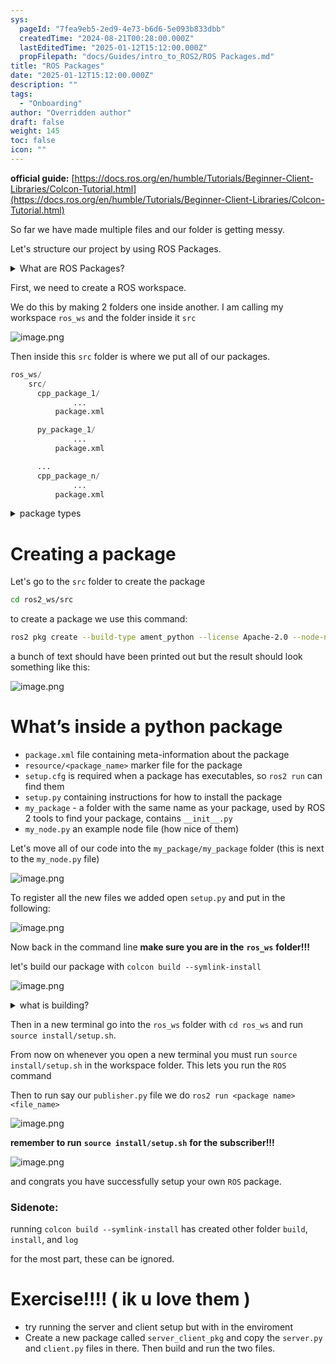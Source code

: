 ```yaml
---
sys:
  pageId: "7fea9eb5-2ed9-4e73-b6d6-5e093b833dbb"
  createdTime: "2024-08-21T00:28:00.000Z"
  lastEditedTime: "2025-01-12T15:12:00.000Z"
  propFilepath: "docs/Guides/intro_to_ROS2/ROS Packages.md"
title: "ROS Packages"
date: "2025-01-12T15:12:00.000Z"
description: ""
tags:
  - "Onboarding"
author: "Overridden author"
draft: false
weight: 145
toc: false
icon: ""
---
```


**official guide:** [https://docs.ros.org/en/humble/Tutorials/Beginner-Client-Libraries/Colcon-Tutorial.html](https://docs.ros.org/en/humble/Tutorials/Beginner-Client-Libraries/Colcon-Tutorial.html)

So far we have made multiple files and our folder is getting messy.

Let's structure our project by using ROS Packages.

<details>

<summary>What are ROS Packages?</summary>

ROS Packages are, as the name implies, packages of code that are highly sharable between ROS developers.

They consist of a folder, `package.xml` file, and source code

```python
      cpp_package_1/
		      ... imagine much code files here ..
          package.xml
```

</details>

First, we need to create a ROS workspace.

We do this by making 2 folders one inside another. I am calling my workspace `ros_ws` and the folder inside it `src`

![image.png](https://prod-files-secure.s3.us-west-2.amazonaws.com/d518164a-d88e-44d1-a4ee-3adb3bd8bce0/70706947-fd18-4537-a67b-e12946812d31/image.png?X-Amz-Algorithm=AWS4-HMAC-SHA256&X-Amz-Content-Sha256=UNSIGNED-PAYLOAD&X-Amz-Credential=ASIAZI2LB4664W3TASCB%2F20250407%2Fus-west-2%2Fs3%2Faws4_request&X-Amz-Date=20250407T061259Z&X-Amz-Expires=3600&X-Amz-Security-Token=IQoJb3JpZ2luX2VjEN7%2F%2F%2F%2F%2F%2F%2F%2F%2F%2FwEaCXVzLXdlc3QtMiJHMEUCIQCf%2F9Yy64CZbm8OHGyb6kBF%2FmBi5wNhi0xXRonWG0xgIgIgIOjkpKiXrHKEFjWthDyMUKhc7S3yUqp6V1IIMM1XXg0q%2FwMIVxAAGgw2Mzc0MjMxODM4MDUiDDmy%2BVbdcPWSb2qewCrcA4C5SetsRIDoWlRpQlTE1ioDSVwgIuNGNNh%2BVZchoAmpXh3oJzgXDU2qAoG6ucm0NS9NWKtwhmDfEKigwqiucrC%2FmKCWylk%2BNPcfEciKAGfHehxXbWWIO50GM5Iu%2BIiMmz6DPIGsswF3cZqA9XGYKljh%2BO9%2FexYPkHIIiZj5MnVnl1%2BdL5KJX5RzxyXu3%2FVumLgksVItUn1z4qVHiaHgKrZcByS%2FHtHj42eDfjG%2BU%2BRp6hzhGlAlzesV7SWrVBqEO0zebxiHD%2FrHpL0Mud2U%2Be550ko1DizrX%2Fbaotf%2B5dTDpgov7iiSH6CxQhBTHOLRNjdDXFowLgH9XQp4%2BFXahx66Kferouw92Q5ylGasUwhlT4ahYgeJWf6IAtEKhMJQsycZsZvBuQf%2FKVZSG0FJVzDtV6xLVY6PMQzlkpTr%2F4a5Ha57miGUR7efyskBtOaAJLIoH0qaSdVMveqKil10qAIhSLWrNCL%2Bv6P3ZP9W%2BNGgDUNYUVSdKYhSiapTNuSnI9PUE9U2g8ryyx8tCqykjjTcM3oaGi1nM3ZewXTgirCLszfWqdTbB494aBx%2Bw9Y1xSkIl2MDkD05bgDEinSmlWk3I%2BtbAqkgkeSJWfh5aNRJTJSb8sKgxn3U3FVwMLHRzb8GOqUBWy01gx0FjVYU44yck%2F0%2FfcYkkQfMVt3vdlM98pvwdZV3mam1XZ6t1Ryk%2B5rO%2FHpG0jwoyAekiXKaE1xNoeUXdInzYNarwhY4%2Bt1oavqcb3nOXCJWuj1DSMzsLGt6k283mBmlRT7tEFA9ZhVcK%2FKPIZzmcXTVexOmHRA9BOEsTwOPOVw%2FSI2h8zRjWx%2BFzU2hJo9EITrZc4bNDGeUCAPbG2MphtL9&X-Amz-Signature=0deaebfde570c10d3854a510e6f5bfc774bf0cd60710ff58dd02ddd6291d176c&X-Amz-SignedHeaders=host&x-id=GetObject)

Then inside this `src` folder is where we put all of our packages.

```python
ros_ws/
    src/
      cpp_package_1/
		      ...
          package.xml

      py_package_1/
		      ...
          package.xml

      ...
      cpp_package_n/
		      ...
          package.xml

```

<details>

<summary>package types</summary>

packages can be either `C++` or python.

the intern file structure is different for each but for this guide we will stick to creating python packages

</details>

# Creating a package

Let's go to the `src` folder to create the package

```bash
cd ros2_ws/src
```

to create a package we use this command:

```bash
ros2 pkg create --build-type ament_python --license Apache-2.0 --node-name my_node my_package
```

a bunch of text should have been printed out but the result should look something like this:

![image.png](https://prod-files-secure.s3.us-west-2.amazonaws.com/d518164a-d88e-44d1-a4ee-3adb3bd8bce0/e6cf1e3f-8512-4a3e-b131-079f800bf3e8/image.png?X-Amz-Algorithm=AWS4-HMAC-SHA256&X-Amz-Content-Sha256=UNSIGNED-PAYLOAD&X-Amz-Credential=ASIAZI2LB4664W3TASCB%2F20250407%2Fus-west-2%2Fs3%2Faws4_request&X-Amz-Date=20250407T061259Z&X-Amz-Expires=3600&X-Amz-Security-Token=IQoJb3JpZ2luX2VjEN7%2F%2F%2F%2F%2F%2F%2F%2F%2F%2FwEaCXVzLXdlc3QtMiJHMEUCIQCf%2F9Yy64CZbm8OHGyb6kBF%2FmBi5wNhi0xXRonWG0xgIgIgIOjkpKiXrHKEFjWthDyMUKhc7S3yUqp6V1IIMM1XXg0q%2FwMIVxAAGgw2Mzc0MjMxODM4MDUiDDmy%2BVbdcPWSb2qewCrcA4C5SetsRIDoWlRpQlTE1ioDSVwgIuNGNNh%2BVZchoAmpXh3oJzgXDU2qAoG6ucm0NS9NWKtwhmDfEKigwqiucrC%2FmKCWylk%2BNPcfEciKAGfHehxXbWWIO50GM5Iu%2BIiMmz6DPIGsswF3cZqA9XGYKljh%2BO9%2FexYPkHIIiZj5MnVnl1%2BdL5KJX5RzxyXu3%2FVumLgksVItUn1z4qVHiaHgKrZcByS%2FHtHj42eDfjG%2BU%2BRp6hzhGlAlzesV7SWrVBqEO0zebxiHD%2FrHpL0Mud2U%2Be550ko1DizrX%2Fbaotf%2B5dTDpgov7iiSH6CxQhBTHOLRNjdDXFowLgH9XQp4%2BFXahx66Kferouw92Q5ylGasUwhlT4ahYgeJWf6IAtEKhMJQsycZsZvBuQf%2FKVZSG0FJVzDtV6xLVY6PMQzlkpTr%2F4a5Ha57miGUR7efyskBtOaAJLIoH0qaSdVMveqKil10qAIhSLWrNCL%2Bv6P3ZP9W%2BNGgDUNYUVSdKYhSiapTNuSnI9PUE9U2g8ryyx8tCqykjjTcM3oaGi1nM3ZewXTgirCLszfWqdTbB494aBx%2Bw9Y1xSkIl2MDkD05bgDEinSmlWk3I%2BtbAqkgkeSJWfh5aNRJTJSb8sKgxn3U3FVwMLHRzb8GOqUBWy01gx0FjVYU44yck%2F0%2FfcYkkQfMVt3vdlM98pvwdZV3mam1XZ6t1Ryk%2B5rO%2FHpG0jwoyAekiXKaE1xNoeUXdInzYNarwhY4%2Bt1oavqcb3nOXCJWuj1DSMzsLGt6k283mBmlRT7tEFA9ZhVcK%2FKPIZzmcXTVexOmHRA9BOEsTwOPOVw%2FSI2h8zRjWx%2BFzU2hJo9EITrZc4bNDGeUCAPbG2MphtL9&X-Amz-Signature=0e8cb179f8fdadea80aa54a19275a9b22e4a0f786b82d673db2de5029c083a93&X-Amz-SignedHeaders=host&x-id=GetObject)

# What’s inside a python package

- `package.xml` file containing meta-information about the package
- `resource/<package_name>` marker file for the package
- `setup.cfg` is required when a package has executables, so `ros2 run` can find them
- `setup.py` containing instructions for how to install the package
- `my_package` - a folder with the same name as your package, used by ROS 2 tools to find your package, contains `__init__.py`
- `my_node.py` an example node file (how nice of them)

Let's move all of our code into the `my_package/my_package` folder (this is next to the `my_node.py` file)

![image.png](https://prod-files-secure.s3.us-west-2.amazonaws.com/d518164a-d88e-44d1-a4ee-3adb3bd8bce0/9ce58f11-0da9-4d3e-b86d-506a9685d378/image.png?X-Amz-Algorithm=AWS4-HMAC-SHA256&X-Amz-Content-Sha256=UNSIGNED-PAYLOAD&X-Amz-Credential=ASIAZI2LB4664W3TASCB%2F20250407%2Fus-west-2%2Fs3%2Faws4_request&X-Amz-Date=20250407T061259Z&X-Amz-Expires=3600&X-Amz-Security-Token=IQoJb3JpZ2luX2VjEN7%2F%2F%2F%2F%2F%2F%2F%2F%2F%2FwEaCXVzLXdlc3QtMiJHMEUCIQCf%2F9Yy64CZbm8OHGyb6kBF%2FmBi5wNhi0xXRonWG0xgIgIgIOjkpKiXrHKEFjWthDyMUKhc7S3yUqp6V1IIMM1XXg0q%2FwMIVxAAGgw2Mzc0MjMxODM4MDUiDDmy%2BVbdcPWSb2qewCrcA4C5SetsRIDoWlRpQlTE1ioDSVwgIuNGNNh%2BVZchoAmpXh3oJzgXDU2qAoG6ucm0NS9NWKtwhmDfEKigwqiucrC%2FmKCWylk%2BNPcfEciKAGfHehxXbWWIO50GM5Iu%2BIiMmz6DPIGsswF3cZqA9XGYKljh%2BO9%2FexYPkHIIiZj5MnVnl1%2BdL5KJX5RzxyXu3%2FVumLgksVItUn1z4qVHiaHgKrZcByS%2FHtHj42eDfjG%2BU%2BRp6hzhGlAlzesV7SWrVBqEO0zebxiHD%2FrHpL0Mud2U%2Be550ko1DizrX%2Fbaotf%2B5dTDpgov7iiSH6CxQhBTHOLRNjdDXFowLgH9XQp4%2BFXahx66Kferouw92Q5ylGasUwhlT4ahYgeJWf6IAtEKhMJQsycZsZvBuQf%2FKVZSG0FJVzDtV6xLVY6PMQzlkpTr%2F4a5Ha57miGUR7efyskBtOaAJLIoH0qaSdVMveqKil10qAIhSLWrNCL%2Bv6P3ZP9W%2BNGgDUNYUVSdKYhSiapTNuSnI9PUE9U2g8ryyx8tCqykjjTcM3oaGi1nM3ZewXTgirCLszfWqdTbB494aBx%2Bw9Y1xSkIl2MDkD05bgDEinSmlWk3I%2BtbAqkgkeSJWfh5aNRJTJSb8sKgxn3U3FVwMLHRzb8GOqUBWy01gx0FjVYU44yck%2F0%2FfcYkkQfMVt3vdlM98pvwdZV3mam1XZ6t1Ryk%2B5rO%2FHpG0jwoyAekiXKaE1xNoeUXdInzYNarwhY4%2Bt1oavqcb3nOXCJWuj1DSMzsLGt6k283mBmlRT7tEFA9ZhVcK%2FKPIZzmcXTVexOmHRA9BOEsTwOPOVw%2FSI2h8zRjWx%2BFzU2hJo9EITrZc4bNDGeUCAPbG2MphtL9&X-Amz-Signature=18e1508653c20d37cd297dac56eea4fd337d096940866f718958bc76b755ff0e&X-Amz-SignedHeaders=host&x-id=GetObject)

To register all the new files we added open `setup.py` and put in the following:

![image.png](https://prod-files-secure.s3.us-west-2.amazonaws.com/d518164a-d88e-44d1-a4ee-3adb3bd8bce0/1cd7c262-4cae-4496-9d75-c178537d24a2/image.png?X-Amz-Algorithm=AWS4-HMAC-SHA256&X-Amz-Content-Sha256=UNSIGNED-PAYLOAD&X-Amz-Credential=ASIAZI2LB4664W3TASCB%2F20250407%2Fus-west-2%2Fs3%2Faws4_request&X-Amz-Date=20250407T061259Z&X-Amz-Expires=3600&X-Amz-Security-Token=IQoJb3JpZ2luX2VjEN7%2F%2F%2F%2F%2F%2F%2F%2F%2F%2FwEaCXVzLXdlc3QtMiJHMEUCIQCf%2F9Yy64CZbm8OHGyb6kBF%2FmBi5wNhi0xXRonWG0xgIgIgIOjkpKiXrHKEFjWthDyMUKhc7S3yUqp6V1IIMM1XXg0q%2FwMIVxAAGgw2Mzc0MjMxODM4MDUiDDmy%2BVbdcPWSb2qewCrcA4C5SetsRIDoWlRpQlTE1ioDSVwgIuNGNNh%2BVZchoAmpXh3oJzgXDU2qAoG6ucm0NS9NWKtwhmDfEKigwqiucrC%2FmKCWylk%2BNPcfEciKAGfHehxXbWWIO50GM5Iu%2BIiMmz6DPIGsswF3cZqA9XGYKljh%2BO9%2FexYPkHIIiZj5MnVnl1%2BdL5KJX5RzxyXu3%2FVumLgksVItUn1z4qVHiaHgKrZcByS%2FHtHj42eDfjG%2BU%2BRp6hzhGlAlzesV7SWrVBqEO0zebxiHD%2FrHpL0Mud2U%2Be550ko1DizrX%2Fbaotf%2B5dTDpgov7iiSH6CxQhBTHOLRNjdDXFowLgH9XQp4%2BFXahx66Kferouw92Q5ylGasUwhlT4ahYgeJWf6IAtEKhMJQsycZsZvBuQf%2FKVZSG0FJVzDtV6xLVY6PMQzlkpTr%2F4a5Ha57miGUR7efyskBtOaAJLIoH0qaSdVMveqKil10qAIhSLWrNCL%2Bv6P3ZP9W%2BNGgDUNYUVSdKYhSiapTNuSnI9PUE9U2g8ryyx8tCqykjjTcM3oaGi1nM3ZewXTgirCLszfWqdTbB494aBx%2Bw9Y1xSkIl2MDkD05bgDEinSmlWk3I%2BtbAqkgkeSJWfh5aNRJTJSb8sKgxn3U3FVwMLHRzb8GOqUBWy01gx0FjVYU44yck%2F0%2FfcYkkQfMVt3vdlM98pvwdZV3mam1XZ6t1Ryk%2B5rO%2FHpG0jwoyAekiXKaE1xNoeUXdInzYNarwhY4%2Bt1oavqcb3nOXCJWuj1DSMzsLGt6k283mBmlRT7tEFA9ZhVcK%2FKPIZzmcXTVexOmHRA9BOEsTwOPOVw%2FSI2h8zRjWx%2BFzU2hJo9EITrZc4bNDGeUCAPbG2MphtL9&X-Amz-Signature=fd43a94bcac0a0401171739d6dbc5cd0d13cb1e561063e8c6863789d827424c0&X-Amz-SignedHeaders=host&x-id=GetObject)

Now back in the command line **make sure you are in the** **`ros_ws`** **folder!!!**

let's build our package with `colcon build --symlink-install`

![image.png](https://prod-files-secure.s3.us-west-2.amazonaws.com/d518164a-d88e-44d1-a4ee-3adb3bd8bce0/2f2a0d27-b173-48fd-b189-5f5c0ce65619/image.png?X-Amz-Algorithm=AWS4-HMAC-SHA256&X-Amz-Content-Sha256=UNSIGNED-PAYLOAD&X-Amz-Credential=ASIAZI2LB4664W3TASCB%2F20250407%2Fus-west-2%2Fs3%2Faws4_request&X-Amz-Date=20250407T061259Z&X-Amz-Expires=3600&X-Amz-Security-Token=IQoJb3JpZ2luX2VjEN7%2F%2F%2F%2F%2F%2F%2F%2F%2F%2FwEaCXVzLXdlc3QtMiJHMEUCIQCf%2F9Yy64CZbm8OHGyb6kBF%2FmBi5wNhi0xXRonWG0xgIgIgIOjkpKiXrHKEFjWthDyMUKhc7S3yUqp6V1IIMM1XXg0q%2FwMIVxAAGgw2Mzc0MjMxODM4MDUiDDmy%2BVbdcPWSb2qewCrcA4C5SetsRIDoWlRpQlTE1ioDSVwgIuNGNNh%2BVZchoAmpXh3oJzgXDU2qAoG6ucm0NS9NWKtwhmDfEKigwqiucrC%2FmKCWylk%2BNPcfEciKAGfHehxXbWWIO50GM5Iu%2BIiMmz6DPIGsswF3cZqA9XGYKljh%2BO9%2FexYPkHIIiZj5MnVnl1%2BdL5KJX5RzxyXu3%2FVumLgksVItUn1z4qVHiaHgKrZcByS%2FHtHj42eDfjG%2BU%2BRp6hzhGlAlzesV7SWrVBqEO0zebxiHD%2FrHpL0Mud2U%2Be550ko1DizrX%2Fbaotf%2B5dTDpgov7iiSH6CxQhBTHOLRNjdDXFowLgH9XQp4%2BFXahx66Kferouw92Q5ylGasUwhlT4ahYgeJWf6IAtEKhMJQsycZsZvBuQf%2FKVZSG0FJVzDtV6xLVY6PMQzlkpTr%2F4a5Ha57miGUR7efyskBtOaAJLIoH0qaSdVMveqKil10qAIhSLWrNCL%2Bv6P3ZP9W%2BNGgDUNYUVSdKYhSiapTNuSnI9PUE9U2g8ryyx8tCqykjjTcM3oaGi1nM3ZewXTgirCLszfWqdTbB494aBx%2Bw9Y1xSkIl2MDkD05bgDEinSmlWk3I%2BtbAqkgkeSJWfh5aNRJTJSb8sKgxn3U3FVwMLHRzb8GOqUBWy01gx0FjVYU44yck%2F0%2FfcYkkQfMVt3vdlM98pvwdZV3mam1XZ6t1Ryk%2B5rO%2FHpG0jwoyAekiXKaE1xNoeUXdInzYNarwhY4%2Bt1oavqcb3nOXCJWuj1DSMzsLGt6k283mBmlRT7tEFA9ZhVcK%2FKPIZzmcXTVexOmHRA9BOEsTwOPOVw%2FSI2h8zRjWx%2BFzU2hJo9EITrZc4bNDGeUCAPbG2MphtL9&X-Amz-Signature=88f90ebd2c2d6735a7ec5cf385af9e2cedc50064c51e37ca479d396da92b70b1&X-Amz-SignedHeaders=host&x-id=GetObject)

<details>

<summary>what is building?</summary>

if you are a CS major at Rose-Hulman you will learn the answer to this in CSSE132

but TLDR; is it combines all the code files into one program that can be run easily 

</details>

Then in a new terminal go into the `ros_ws` folder with `cd ros_ws` and run `source install/setup.sh`. 

From now on whenever you open a new terminal you must run `source install/setup.sh` in the workspace folder. This lets you run the `ROS` command

Then to run say our `publisher.py` file we do `ros2 run <package name> <file_name>`

![image.png](https://prod-files-secure.s3.us-west-2.amazonaws.com/d518164a-d88e-44d1-a4ee-3adb3bd8bce0/4f4b1219-3a44-4632-aa0a-ce3471699f59/image.png?X-Amz-Algorithm=AWS4-HMAC-SHA256&X-Amz-Content-Sha256=UNSIGNED-PAYLOAD&X-Amz-Credential=ASIAZI2LB4664W3TASCB%2F20250407%2Fus-west-2%2Fs3%2Faws4_request&X-Amz-Date=20250407T061259Z&X-Amz-Expires=3600&X-Amz-Security-Token=IQoJb3JpZ2luX2VjEN7%2F%2F%2F%2F%2F%2F%2F%2F%2F%2FwEaCXVzLXdlc3QtMiJHMEUCIQCf%2F9Yy64CZbm8OHGyb6kBF%2FmBi5wNhi0xXRonWG0xgIgIgIOjkpKiXrHKEFjWthDyMUKhc7S3yUqp6V1IIMM1XXg0q%2FwMIVxAAGgw2Mzc0MjMxODM4MDUiDDmy%2BVbdcPWSb2qewCrcA4C5SetsRIDoWlRpQlTE1ioDSVwgIuNGNNh%2BVZchoAmpXh3oJzgXDU2qAoG6ucm0NS9NWKtwhmDfEKigwqiucrC%2FmKCWylk%2BNPcfEciKAGfHehxXbWWIO50GM5Iu%2BIiMmz6DPIGsswF3cZqA9XGYKljh%2BO9%2FexYPkHIIiZj5MnVnl1%2BdL5KJX5RzxyXu3%2FVumLgksVItUn1z4qVHiaHgKrZcByS%2FHtHj42eDfjG%2BU%2BRp6hzhGlAlzesV7SWrVBqEO0zebxiHD%2FrHpL0Mud2U%2Be550ko1DizrX%2Fbaotf%2B5dTDpgov7iiSH6CxQhBTHOLRNjdDXFowLgH9XQp4%2BFXahx66Kferouw92Q5ylGasUwhlT4ahYgeJWf6IAtEKhMJQsycZsZvBuQf%2FKVZSG0FJVzDtV6xLVY6PMQzlkpTr%2F4a5Ha57miGUR7efyskBtOaAJLIoH0qaSdVMveqKil10qAIhSLWrNCL%2Bv6P3ZP9W%2BNGgDUNYUVSdKYhSiapTNuSnI9PUE9U2g8ryyx8tCqykjjTcM3oaGi1nM3ZewXTgirCLszfWqdTbB494aBx%2Bw9Y1xSkIl2MDkD05bgDEinSmlWk3I%2BtbAqkgkeSJWfh5aNRJTJSb8sKgxn3U3FVwMLHRzb8GOqUBWy01gx0FjVYU44yck%2F0%2FfcYkkQfMVt3vdlM98pvwdZV3mam1XZ6t1Ryk%2B5rO%2FHpG0jwoyAekiXKaE1xNoeUXdInzYNarwhY4%2Bt1oavqcb3nOXCJWuj1DSMzsLGt6k283mBmlRT7tEFA9ZhVcK%2FKPIZzmcXTVexOmHRA9BOEsTwOPOVw%2FSI2h8zRjWx%2BFzU2hJo9EITrZc4bNDGeUCAPbG2MphtL9&X-Amz-Signature=dde447d0bca1c5df1ff487aa74318b4f14bc13b8b23076b4e8c492590a30a724&X-Amz-SignedHeaders=host&x-id=GetObject)

**remember to run** **`source install/setup.sh`** **for the subscriber!!!**

![image.png](https://prod-files-secure.s3.us-west-2.amazonaws.com/d518164a-d88e-44d1-a4ee-3adb3bd8bce0/02121119-dad4-49ec-8356-c956108b4243/image.png?X-Amz-Algorithm=AWS4-HMAC-SHA256&X-Amz-Content-Sha256=UNSIGNED-PAYLOAD&X-Amz-Credential=ASIAZI2LB4664W3TASCB%2F20250407%2Fus-west-2%2Fs3%2Faws4_request&X-Amz-Date=20250407T061259Z&X-Amz-Expires=3600&X-Amz-Security-Token=IQoJb3JpZ2luX2VjEN7%2F%2F%2F%2F%2F%2F%2F%2F%2F%2FwEaCXVzLXdlc3QtMiJHMEUCIQCf%2F9Yy64CZbm8OHGyb6kBF%2FmBi5wNhi0xXRonWG0xgIgIgIOjkpKiXrHKEFjWthDyMUKhc7S3yUqp6V1IIMM1XXg0q%2FwMIVxAAGgw2Mzc0MjMxODM4MDUiDDmy%2BVbdcPWSb2qewCrcA4C5SetsRIDoWlRpQlTE1ioDSVwgIuNGNNh%2BVZchoAmpXh3oJzgXDU2qAoG6ucm0NS9NWKtwhmDfEKigwqiucrC%2FmKCWylk%2BNPcfEciKAGfHehxXbWWIO50GM5Iu%2BIiMmz6DPIGsswF3cZqA9XGYKljh%2BO9%2FexYPkHIIiZj5MnVnl1%2BdL5KJX5RzxyXu3%2FVumLgksVItUn1z4qVHiaHgKrZcByS%2FHtHj42eDfjG%2BU%2BRp6hzhGlAlzesV7SWrVBqEO0zebxiHD%2FrHpL0Mud2U%2Be550ko1DizrX%2Fbaotf%2B5dTDpgov7iiSH6CxQhBTHOLRNjdDXFowLgH9XQp4%2BFXahx66Kferouw92Q5ylGasUwhlT4ahYgeJWf6IAtEKhMJQsycZsZvBuQf%2FKVZSG0FJVzDtV6xLVY6PMQzlkpTr%2F4a5Ha57miGUR7efyskBtOaAJLIoH0qaSdVMveqKil10qAIhSLWrNCL%2Bv6P3ZP9W%2BNGgDUNYUVSdKYhSiapTNuSnI9PUE9U2g8ryyx8tCqykjjTcM3oaGi1nM3ZewXTgirCLszfWqdTbB494aBx%2Bw9Y1xSkIl2MDkD05bgDEinSmlWk3I%2BtbAqkgkeSJWfh5aNRJTJSb8sKgxn3U3FVwMLHRzb8GOqUBWy01gx0FjVYU44yck%2F0%2FfcYkkQfMVt3vdlM98pvwdZV3mam1XZ6t1Ryk%2B5rO%2FHpG0jwoyAekiXKaE1xNoeUXdInzYNarwhY4%2Bt1oavqcb3nOXCJWuj1DSMzsLGt6k283mBmlRT7tEFA9ZhVcK%2FKPIZzmcXTVexOmHRA9BOEsTwOPOVw%2FSI2h8zRjWx%2BFzU2hJo9EITrZc4bNDGeUCAPbG2MphtL9&X-Amz-Signature=18d5004fe414cb545a92ea97cafacc6a59f5fa316cbcc5dcd24aaf57f4dc9359&X-Amz-SignedHeaders=host&x-id=GetObject)

and congrats you have successfully setup your own `ROS` package.

### Sidenote:

running `colcon build --symlink-install` has created other folder `build`, `install`, and `log`

for the most part, these can be ignored.

# Exercise!!!! ( ik u love them )

- try running the server and client setup but with in the enviroment
- Create a new package called `server_client_pkg` and copy the `server.py` and `client.py` files in there. Then build and run the two files.

